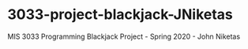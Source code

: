 # 3033-project-blackjack-JNiketas
MIS 3033 Programming Blackjack Project - Spring 2020 - John Niketas
